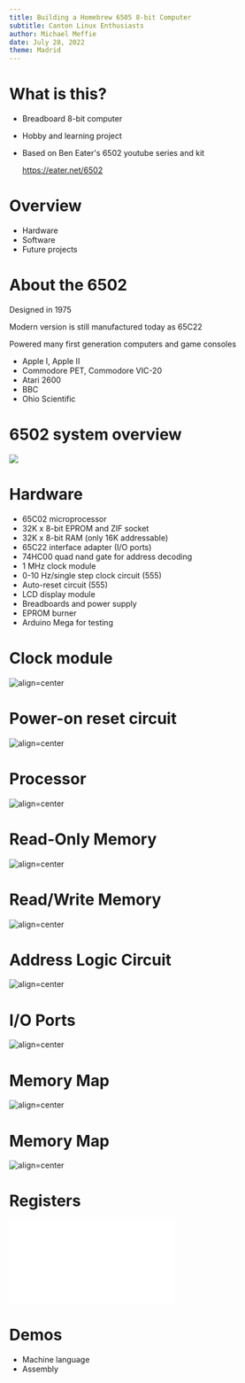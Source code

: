 ```yaml
---
title: Building a Homebrew 6505 8-bit Computer
subtitle: Canton Linux Enthusiasts
author: Michael Meffie
date: July 28, 2022
theme: Madrid
---
```


# What is this?

* Breadboard 8-bit computer
* Hobby and learning project
* Based on Ben Eater's 6502 youtube series and kit

    https://eater.net/6502

# Overview

* Hardware
* Software
* Future projects

# About the 6502

Designed in 1975

Modern version is still manufactured today as 65C22

Powered many first generation computers and game consoles

* Apple I, Apple II
* Commodore PET, Commodore VIC-20
* Atari 2600
* BBC
* Ohio Scientific

# 6502 system overview

![](images/6502-system.png)

# Hardware

* 65C02 microprocessor
* 32K x 8-bit EPROM and ZIF socket
* 32K x 8-bit RAM (only 16K addressable)
* 65C22 interface adapter (I/O ports)
* 74HC00 quad nand gate for address decoding
* 1 MHz clock module
* 0-10 Hz/single step clock circuit (555)
* Auto-reset circuit (555)
* LCD display module
* Breadboards and power supply
* EPROM burner
* Arduino Mega for testing

# Clock module

![align=center](images/mm6502-clock.jpg)

# Power-on reset circuit

![align=center](images/mm6502-reset.jpg)

# Processor

![align=center](images/mm6502-mpu.jpg)

# Read-Only Memory

![align=center](images/mm6502-rom.jpg)

# Read/Write Memory

![align=center](images/mm6502-ram.jpg)

# Address Logic Circuit

![align=center](images/mm6502-logic.jpg)

# I/O Ports

![align=center](images/mm6502-ports.jpg)

# Memory Map

![align=center](images/6502-memory-map.png)

# Memory Map

![align=center](images/6502-memory-map-2.png)

# Registers

![align=center](images/6502-registers.pdf)


# Demos

* Machine language
* Assembly
